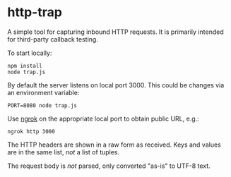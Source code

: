 # http-trap

A simple tool for capturing inbound HTTP requests. It is primarily intended for third-party callback testing.

To start locally:
```
npm install
node trap.js
```

By default the server listens on local port 3000. This could be changes via an environment variable:
```
PORT=8080 node trap.js
```

Use [ngrok](https://ngrok.com/) on the appropriate local port to obtain public URL, e.g.:
```
ngrok http 3000
```

The HTTP headers are shown in a raw form as received. Keys and values are in the same list, _not_ a list of tuples.

The request body is _not_ parsed, only converted "as-is" to UTF-8 text.
